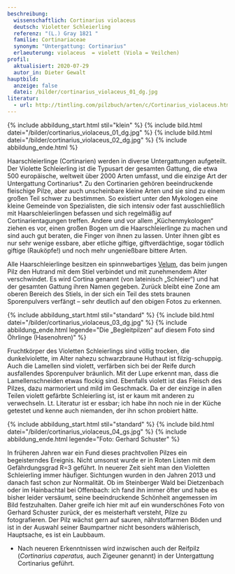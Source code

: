```yaml
---
beschreibung:
  wissenschaftlich: Cortinarius violaceus
  deutsch: Violetter Schleierling
  referenz: "(L.) Gray 1821 "
  familie: Cortinariaceae
  synonym: "Untergattung: Cortinarius"
  erlaeuterung: violaceus  = violett (Viola = Veilchen)
profil:
  aktualisiert: 2020-07-29
  autor_in: Dieter Gewalt
hauptbild:
  anzeige: false
  datei: /bilder/cortinarius_violaceus_01_dg.jpg
literatur:
  - url: http://tintling.com/pilzbuch/arten/c/Cortinarius_violaceus.html
---
```

{% include abbildung_start.html stil="klein" %}
{% include bild.html datei="/bilder/cortinarius_violaceus_01_dg.jpg" %}
{% include bild.html datei="/bilder/cortinarius_violaceus_02_dg.jpg" %}
{% include abbildung_ende.html %}

Haarschleierlinge (Cortinarien) werden in diverse Untergattungen aufgeteilt. Der Violette Schleierling ist die Typusart der gesamten Gattung, die etwa 500 europäische, weltweit über 2000 Arten umfasst, und die einzige Art der Untergattung Cortinarius*. Zu den Cortinarien gehören beeindruckende fleischige Pilze, aber auch unscheinbare kleine Arten und sie sind zu einem großen Teil schwer zu bestimmen. So existiert unter den Mykologen eine kleine Gemeinde von Spezialisten, die sich intensiv oder fast ausschließlich mit Haarschleierlingen befassen und sich regelmäßig auf Cortinarientagungen treffen. Andere und vor allem „Küchenmykologen“ ziehen es vor, einen großen Bogen um die Haarschleierlinge zu machen und sind auch gut beraten, die Finger von ihnen zu lassen. Unter ihnen gibt es nur sehr wenige essbare, aber etliche giftige, giftverdächtige, sogar tödlich giftige (Rauköpfe!) und noch mehr ungenießbare bittere Arten.

Alle Haarschleierlinge besitzen ein spinnwebartiges [Velum](Velum "Glossar"), das beim jungen Pilz den Hutrand mit dem Stiel verbindet und mit zunehmendem Alter verschwindet. Es wird Cortina genannt (von lateinisch „Schleier“) und hat der gesamten Gattung ihren Namen gegeben. Zurück bleibt eine Zone am oberen Bereich des Stiels, in der sich ein Teil des stets braunen Sporenpulvers verfängt – sehr deutlich auf den obigen Fotos zu erkennen.

{% include abbildung_start.html stil="standard" %}
{% include bild.html datei="/bilder/cortinarius_violaceus_03_dg.jpg" %}
{% include abbildung_ende.html legende="Die „Begleitpilzen“ auf diesem Foto sind Öhrlinge (Hasenohren)" %}

Fruchtkörper des Violetten Schleierlings sind völlig trocken, die dunkelviolette, im Alter nahezu schwarzbraune Huthaut ist filzig-schuppig. Auch die Lamellen sind violett, verfärben sich bei der Reife durch ausfallendes Sporenpulver bräunlich. Mit der Lupe erkennt man, dass die Lamellenschneiden etwas flockig sind. Ebenfalls violett ist das Fleisch des Pilzes, dazu marmoriert und mild im Geschmack. Da er der einzige in allen Teilen violett gefärbte Schleierling ist, ist er kaum mit anderen zu verwechseln. Lt. Literatur ist er essbar; ich habe ihn noch nie in der Küche getestet und kenne auch niemanden, der ihn schon probiert hätte.

{% include abbildung_start.html stil="standard" %}
{% include bild.html datei="/bilder/cortinarius_violaceus_04_gs.jpg" %}
{% include abbildung_ende.html legende="Foto: Gerhard Schuster" %}

In früheren Jahren war ein Fund dieses prachtvollen Pilzes ein begeisterndes Ereignis. Nicht umsonst wurde er in Roten Listen mit dem Gefährdungsgrad R=3 geführt. In neuerer Zeit sieht man den Violetten Schleierling immer häufiger. Sichtungen wurden in den Jahren 2013 und danach fast schon zur Normalität. Ob im Steinberger Wald bei Dietzenbach oder im Hainbachtal bei Offenbach: ich fand ihn immer öfter und habe es bisher leider versäumt, seine beeindruckende Schönheit angemessen im Bild festzuhalten. Daher greife ich hier mit auf ein wunderschönes Foto von Gerhard Schuster zurück, der es meisterhaft versteht, Pilze zu fotografieren. Der Pilz wächst gern auf sauren, nährstoffarmen Böden und ist in der Auswahl seiner Baumpartner nicht besonders wählerisch, Hauptsache, es ist ein Laubbaum.

* Nach neueren Erkenntnissen wird inzwischen auch der Reifpilz (*Cortinarius caperatus,* auch Zigeuner genannt) in der Untergattung Cortinarius geführt.